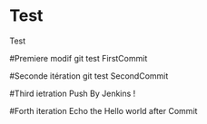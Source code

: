 # Test
Test

#Premiere modif git test
FirstCommit

#Seconde itération git test
SecondCommit

#Third ietration 
Push By Jenkins !

#Forth iteration 
Echo the Hello world after Commit
